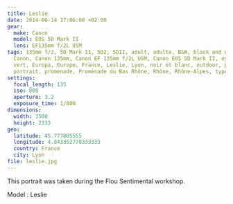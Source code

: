```yaml
---
title: Leslie
date: 2014-06-14 17:06:00 +02:00
gear:
  make: Canon
  model: EOS 5D Mark II
  lens: EF135mm f/2L USM
tags: 135mm f/2, 5D Mark II, 5D2, 5DII, adult, adulte, B&W, black and white,
  Canon, Canon 135mm, Canon EF 135mm f/2L USM, Canon EOS 5D Mark II, espace
  vert, Europa, Europe, France, Leslie, Lyon, noir et blanc, outdoor, personne,
  portrait, promenade, Promenade du Bas Rhône, Rhône, Rhône-Alpes, type de photo
settings:
  focal_length: 135
  iso: 800
  aperture: 3.2
  exposure_time: 1/800
dimensions:
  width: 3500
  height: 2333
geo:
  latitude: 45.777805555
  longitude: 4.843352778333333
  country: France
  city: Lyon
file: leslie.jpg
---
```


This portrait was taken during the Flou Sentimental workshop.

Model : Leslie
